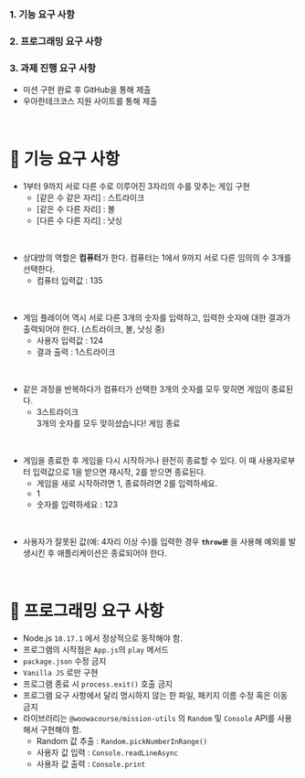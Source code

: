 ### 1. 기능 요구 사항

### 2. 프로그래밍 요구 사항

### 3. 과제 진행 요구 사항

- 미션 구현 완료 후 GitHub을 통해 제출
- 우아한테크코스 지원 사이트를 통해 제출

<br/>

# 🚀 기능 요구 사항

- 1부터 9까지 서로 다른 수로 이루어진 3자리의 수를 맞추는 게임 구현
  - [같은 수 같은 자리] : 스트라이크
  - [같은 수 다른 자리] : 볼
  - [다른 수 다른 자리] : 낫싱

<br/>

- 상대방의 역할은 **컴퓨터**가 한다. 컴퓨터는 1에서 9까지 서로 다른 임의의 수 3개를 선택한다.
  - 컴퓨터 입력값 : 135

<br/>

- 게임 플레이어 역시 서로 다른 3개의 숫자를 입력하고, 입력한 숫자에 대한 결과가 출력되어야 한다. (스트라이크, 볼, 낫싱 중)
  - 사용자 입력값 : 124
  - 결과 출력 : 1스트라이크

<br/>

- 같은 과정을 반복하다가 컴퓨터가 선택한 3개의 숫자를 모두 맞히면 게임이 종료된다.
  - 3스트라이크<br/>3개의 숫자를 모두 맞히셨습니다! 게임 종료

<br/>

- 게임을 종료한 후 게임을 다시 시작하거나 완전히 종료할 수 있다. 이 때 사용자로부터 입력값으로 1을 받으면 재시작, 2를 받으면 종료된다.
  - 게임을 새로 시작하려면 1, 종료하려면 2를 입력하세요.
  - 1
  - 숫자를 입력하세요 : 123

<br/>

- 사용자가 잘못된 값(예: 4자리 이상 수)를 입력한 경우 **`throw문`** 을 사용해 예외를 발생시킨 후 애플리케이션은 종료되어야 한다.

<br/>

# 🎯 프로그래밍 요구 사항

- Node.js `18.17.1` 에서 정상적으로 동작해야 함.
- 프로그램의 시작점은 `App.js`의 `play` 메서드
- `package.json` 수정 금지
- `Vanilla JS` 로만 구현
- 프로그램 종료 시 `process.exit()` 호출 금지
- 프로그램 요구 사항에서 달리 명시하지 않는 한 파일, 패키지 이름 수정 혹은 이동 금지
- 라이브러리는 `@woowacourse/mission-utils` 의 `Random` 및 `Console` API를 사용해서 구현해야 함.
  - Random 값 추출 : `Random.pickNumberInRange()`
  - 사용자 값 입력 : `Console.readLineAsync`
  - 사용자 값 출력 : `Console.print`
